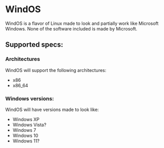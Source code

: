 # WindOS

WindOS is a flavor of Linux made to look and partially work like Microsoft Windows. None of the software included is made by Microsoft.

## Supported specs:
### Architectures
WindOS will support the following architectures:
- x86
- x86_64
### Windows versions:
WindOS will have versions made to look like:
- Windows XP
- Windows Vista?
- Windows 7
- Windows 10
- Windows 11?
